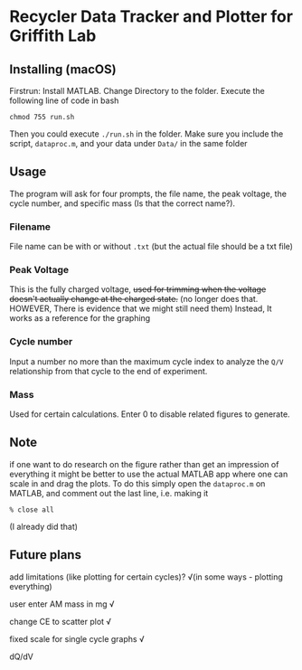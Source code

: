 # Recycler Data Tracker and Plotter for Griffith Lab
## Installing (macOS)
Firstrun: Install MATLAB. Change Directory to the folder. Execute the following line of code in bash

`chmod 755 run.sh`

Then you could execute `./run.sh` in the folder. Make sure you include the script, `dataproc.m`, and your data under `Data/` in the same folder 

## Usage
The program will ask for four prompts, the file name, the peak voltage, the cycle number, and specific mass (Is that the correct name?). 

### Filename
File name can be with or without `.txt` (but the actual file should be a txt file)

### Peak Voltage
This is the fully charged voltage, ~~used for trimming when the voltage doesn't actually change at the charged state.~~ (no longer does that. HOWEVER, There is evidence that we might still need them) Instead, It works as a reference for the graphing

### Cycle number
Input a number no more than the maximum cycle index to analyze the `Q/V` relationship from that cycle to the end of experiment.

### Mass
Used for certain calculations. Enter 0 to disable related figures to generate.

## Note
if one want to do research on the figure rather than get an impression of everything it might be better to use the actual MATLAB app where one can scale in and drag the plots. To do this simply open the `dataproc.m` on MATLAB, and comment out the last line, i.e. making it

`% close all` 

(I already did that)

## Future plans
add limitations (like plotting for certain cycles)? √(in some ways - plotting everything)

user enter AM mass in mg √

change CE to scatter plot √

fixed scale for single cycle graphs √

dQ/dV
<!-- Lithiation -->